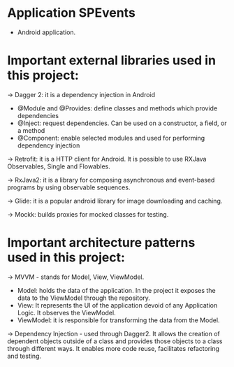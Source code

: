 # Application SPEvents
- Android application.

# Important external libraries used in this project:

-> Dagger 2: it is a dependency injection in Android
- @Module and @Provides: define classes and methods which provide dependencies
- @Inject: request dependencies. Can be used on a constructor, a field, or a method
- @Component: enable selected modules and used for performing dependency injection

-> Retrofit: it is a HTTP client for Android. It is possible to use RXJava Observables, Single and Flowables.

-> RxJava2: it is a library for composing asynchronous and event-based programs by using observable sequences.

-> Glide: it is a popular android library for image downloading and caching.

-> Mockk: builds proxies for mocked classes for testing.

# Important architecture patterns used in this project:

-> MVVM - stands for Model, View, ViewModel.
- Model: holds the data of the application. In the project it exposes the data to the ViewModel through the repository.
- View: It represents the UI of the application devoid of any Application Logic. It observes the ViewModel.
- ViewModel: it is responsible for transforming the data from the Model.

-> Dependency Injection - used through Dagger2. It allows the creation of dependent objects outside of a class and provides those objects to a class through different ways.
 It enables more code reuse, facilitates refactoring and testing.

